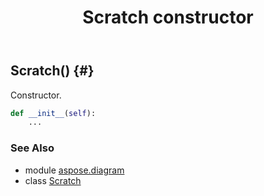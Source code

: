 ﻿---
title: Scratch constructor
second_title: Aspose.Diagram for Python via .NET API References
description: 
type: docs
weight: 10
url: /python-net/aspose.diagram/scratch/__init__/
is_root: false
---

## Scratch() {#}

Constructor.



```python
def __init__(self):
    ...
```





### See Also
* module [aspose.diagram](../../)
* class [Scratch](/diagram/python-net/aspose.diagram/scratch)
